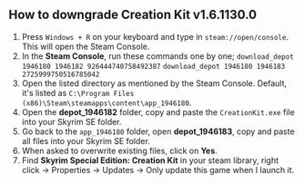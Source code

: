 ## How to downgrade Creation Kit v1.6.1130.0

1. Press `Windows + R` on your keyboard and type in `steam://open/console`. This will open the Steam Console.
2. In the **Steam Console**, run these commands one by one; 
`download_depot 1946180 1946182 926444740758492387` 
`download_depot 1946180 1946183 2725999750516785042` 
3. Open the listed directory as mentioned by the Steam Console.
Default, it's listed as `C:\Program Files (x86)\Steam\steamapps\content\app_1946180`.
4. Open the **depot_1946182** folder, copy and paste the `CreationKit.exe` file into your Skyrim SE folder.
5. Go back to the `app_1946180` folder, open **depot_1946183**, copy and paste all files into your Skyrim SE folder.
6. When asked to overwrite existing files, click on **Yes**.
7. Find **Skyrim Special Edition: Creation Kit** in your steam library, right click -> Properties ->  Updates -> Only update this game when I launch it.
